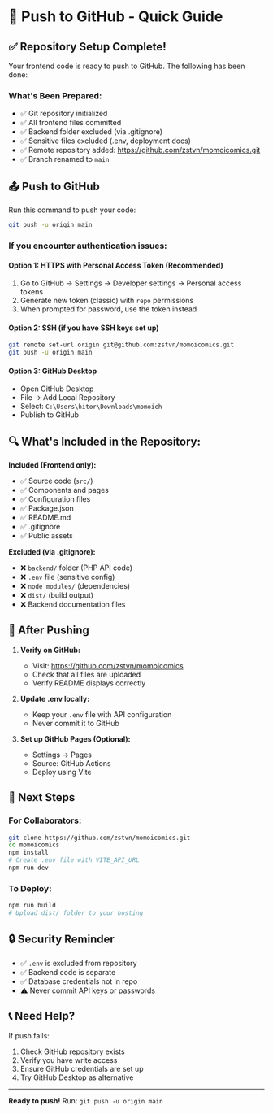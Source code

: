 # 🚀 Push to GitHub - Quick Guide

## ✅ Repository Setup Complete!

Your frontend code is ready to push to GitHub. The following has been done:

### What's Been Prepared:
- ✅ Git repository initialized
- ✅ All frontend files committed
- ✅ Backend folder excluded (via .gitignore)
- ✅ Sensitive files excluded (.env, deployment docs)
- ✅ Remote repository added: https://github.com/zstvn/momoicomics.git
- ✅ Branch renamed to `main`

## 📤 Push to GitHub

Run this command to push your code:

```bash
git push -u origin main
```

### If you encounter authentication issues:

#### Option 1: HTTPS with Personal Access Token (Recommended)
1. Go to GitHub → Settings → Developer settings → Personal access tokens
2. Generate new token (classic) with `repo` permissions
3. When prompted for password, use the token instead

#### Option 2: SSH (if you have SSH keys set up)
```bash
git remote set-url origin git@github.com:zstvn/momoicomics.git
git push -u origin main
```

#### Option 3: GitHub Desktop
- Open GitHub Desktop
- File → Add Local Repository
- Select: `C:\Users\hitor\Downloads\momoich`
- Publish to GitHub

## 🔍 What's Included in the Repository:

**Included (Frontend only):**
- ✅ Source code (`src/`)
- ✅ Components and pages
- ✅ Configuration files
- ✅ Package.json
- ✅ README.md
- ✅ .gitignore
- ✅ Public assets

**Excluded (via .gitignore):**
- ❌ `backend/` folder (PHP API code)
- ❌ `.env` file (sensitive config)
- ❌ `node_modules/` (dependencies)
- ❌ `dist/` (build output)
- ❌ Backend documentation files

## 📝 After Pushing

1. **Verify on GitHub:**
   - Visit: https://github.com/zstvn/momoicomics
   - Check that all files are uploaded
   - Verify README displays correctly

2. **Update .env locally:**
   - Keep your `.env` file with API configuration
   - Never commit it to GitHub

3. **Set up GitHub Pages (Optional):**
   - Settings → Pages
   - Source: GitHub Actions
   - Deploy using Vite

## 🎯 Next Steps

### For Collaborators:
```bash
git clone https://github.com/zstvn/momoicomics.git
cd momoicomics
npm install
# Create .env file with VITE_API_URL
npm run dev
```

### To Deploy:
```bash
npm run build
# Upload dist/ folder to your hosting
```

## 🔒 Security Reminder

- ✅ `.env` is excluded from repository
- ✅ Backend code is separate
- ✅ Database credentials not in repo
- ⚠️ Never commit API keys or passwords

## 📞 Need Help?

If push fails:
1. Check GitHub repository exists
2. Verify you have write access
3. Ensure GitHub credentials are set up
4. Try GitHub Desktop as alternative

---

**Ready to push!** Run: `git push -u origin main`
